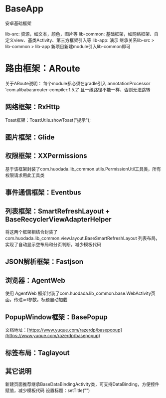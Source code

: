 # BaseApp
安卓基础框架

lib-src: 资源，如文本，颜色，图片等
lib-common: 基础框架，如网络框架、自定义view、基类Activity、第三方框架引入等
lib-app: 演示
继承关系lib-src > lib-common > lib-app
新项目新建module引入lib-common即可

# 路由框架：ARoute
关于ARoute说明：
每个module都必须在gradle引入 annotationProcessor 'com.alibaba:arouter-compiler:1.5.2'
且一级路径不能一样，否则无法跳转

## 网络框架：RxHttp
Toast框架：ToastUtils.showToast("提示");

## 图片框架：Glide

## 权限框架：XXPermissions
基于该框架封装了com.huodada.lib_common.utils.PermissionUtil工具类，所有权限请求用此工具类

## 事件通信框架：Eventbus

## 列表框架：SmartRefreshLayout + BaseRecyclerViewAdapterHelper
将这两个框架相结合封装了 com.huodada.lib_common.view.layout.BaseSmartRefreshLayout 列表布局，实现了自动显示空布局和分页判断，减少模板代码

## JSON解析框架：Fastjson

## 浏览器：AgentWeb
使用 AgentWeb 框架封装了com.huodada.lib_common.base.WebActivity页面，传递url参数，标题自动加载

## PopupWindow框架：BasePopup
文档地址：[https://www.yuque.com/razerdp/basepopup](https://www.yuque.com/razerdp/basepopup)

## 标签布局：Taglayout

## 其它说明
新建页面推荐继承BaseDataBindingActivity类，可支持DataBinding，方便控件赋值，减少模板代码
设置标题：setTitle("")

